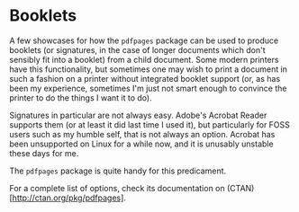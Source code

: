 Booklets
========

A few showcases for how the `pdfpages` package can be used to produce booklets
(or  signatures, in  the case  of longer  documents which  don't sensibly  fit
into  a  booklet)  from  a  child document. Some  modern  printers  have  this
functionality,  but sometimes  one may  wish  to print  a document  in such  a
fashion on  a printer without integrated  booklet support (or, as  has been my
experience, sometimes I'm just not smart  enough to convince the printer to do
the things I want it to do). 

Signatures in particular are not  always easy. Adobe's Acrobat Reader supports
them (or at least it did last time I used it), but particularly for FOSS users
such  as my  humble self,  that is  not always  an option.   Acrobat has  been
unsupported on Linux for  a while now, and it is  unusably unstable these days
for me.

The `pdfpages` package is quite handy for this predicament.

For   a   complete    list   of   options,   check    its   documentation   on
(CTAN)[http://ctan.org/pkg/pdfpages].
